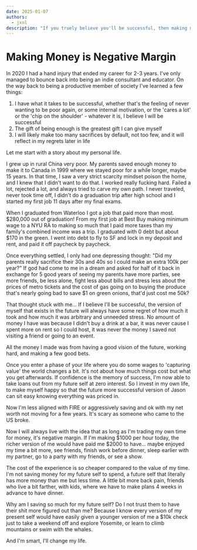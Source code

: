 ```yaml
---
date: 2025-01-07
authors:
  - jxnl
description: "If you truely believe you'll be successful, then making money will also be negative margin."
---
```


# Making Money is Negative Margin

In 2020 I had a hand injury that ended my career for 2-3 years. I've only managed to bounce back into being an indie consultant and educator. On the way back to being a productive member of society I've learned a few things:

1. I have what it takes to be successful, whether that's the feeling of never wanting to be poor again, or some internal motivation, or the 'cares a lot' or the 'chip on the shoulder' - whatever it is, I believe I will be successful
2. The gift of being enough is the greatest gift I can give myself
3. I will likely make too many sacrifices by default, not too few, and it will reflect in my regrets later in life

<!-- more -->

Let me start with a story about my personal life.

I grew up in rural China very poor. My parents saved enough money to make it to Canada in 1999 where we stayed poor for a while longer, maybe 15 years. In that time, I saw a very strict scarcity mindset poison the home, and I knew that I didn't want to do that. I worked really fucking hard. Failed a lot, rejected a lot, and always tried to carve my own path. I never traveled, never took time off, I didn't do a graduation trip after high school and I started my first job 11 days after my final exams.

When I graduated from Waterloo I got a job that paid more than most. $280,000 out of graduation! From my first job at Best Buy making minimum wage to a NYU RA to making so much that I paid more taxes than my family's combined income was a trip. I graduated with 0 debt but about $170 in the green. I went into debt to fly to SF and lock in my deposit and rent, and paid it off paycheck by paycheck.

Once everything settled, I only had one depressing thought: "Did my parents really sacrifice their 30s and 40s so I could make an extra 100k per year?" If god had come to me in a dream and asked for half of it back in exchange for 5 good years of seeing my parents have more parties, see more friends, be less alone, fight less about bills and stress less about the prices of metro tickets and the cost of gas going on to buying the produce that's nearly going bad to save $1 on green onions, that'd just cost me 50k?

That thought stuck with me... If I believe I'll be successful, the version of myself that exists in the future will always have some regret of how much it took and how much it was arbitrary and unneeded stress. No amount of money I have was because I didn't buy a drink at a bar, it was never cause I spent more on rent so I could host, it was never the money I saved not visiting a friend or going to an event.

All the money I made was from having a good vision of the future, working hard, and making a few good bets.

Once you enter a phase of your life where you do some wages to 'capturing value' the world changes a bit. It's not about how much things cost but what you get afterwards. If confidence is the memory of success, I'm now able to take loans out from my future self at zero interest. So I invest in my own life, to make myself happy so that the future more successful version of Jason can sit easy knowing everything was priced in.

Now I'm less aligned with FIRE or aggressively saving and ok with my net worth not moving for a few years. It's scary as someone who came to the US broke.

Now I will always live with the idea that as long as I'm trading my own time for money, it's negative margin. If I'm making $1000 per hour today, the richer version of me would have paid me $2000 to have... maybe enjoyed my time a bit more, see friends, finish work before dinner, sleep earlier with my partner, go to a party with my friends, or see a show.

The cost of the experience is so cheaper compared to the value of my time. I'm not saving money for my future self to spend, a future self that literally has more money than me but less time. A little bit more back pain, friends who live a bit farther, with kids, where we have to make plans 4 weeks in advance to have dinner.

Why am I saving so much for my future self? Do I not trust them to have their shit more figured out than me? Because I know every version of my present self would have easily given a younger version of me a $10k check just to take a weekend off and explore Yosemite, or learn to climb mountains or swim with the whales.

And I'm smart, I'll change my life.
